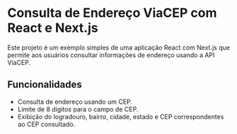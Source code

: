 # Consulta de Endereço ViaCEP com React e Next.js

Este projeto é um exemplo simples de uma aplicação React com Next.js que permite aos usuários consultar informações de endereço usando a API ViaCEP.

## Funcionalidades

- Consulta de endereço usando um CEP.
- Limite de 8 dígitos para o campo de CEP.
- Exibição do logradouro, bairro, cidade, estado e CEP correspondentes ao CEP consultado.


